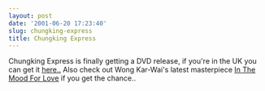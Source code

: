 ```yaml
---
layout: post
date: '2001-06-20 17:23:40'
slug: chungking-express
title: Chungking Express
---
```


Chungking Express is finally getting a DVD release, if you're in the UK you can get it [here..](http://www.play247.com/play247.asp?page=search&amp;r=R2&amp;title=0&amp;searchstring=chungking&amp;searchtype=r2title&amp;cpage=1&amp;empty=1)
Also check out Wong Kar-Wai's latest masterpiece [In The Mood For Love](http://www.play247.com/play247.asp?page=title&amp;r=R2&amp;title=91855) if you get the chance..